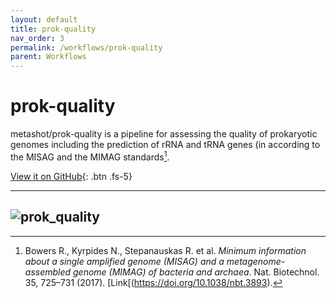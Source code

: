 ```yaml
---
layout: default
title: prok-quality
nav_order: 3
permalink: /workflows/prok-quality
parent: Workflows
---
```


# prok-quality

metashot/prok-quality is a pipeline for assessing the quality of prokaryotic
genomes including the prediction of rRNA and tRNA genes (in according to the
MISAG and the MIMAG standards[^1].

[View it on GitHub](https://github.com/metashot/prok-quality){: .btn .fs-5}


---
![prok_quality](https://img.shields.io/github/v/release/metashot/prok-quality?sort=semver&label=Latast%20release&style=for-the-badge)
---

[^1]: Bowers R., Kyrpides N., Stepanauskas R. et al. *Minimum information about
      a single amplified genome (MISAG) and a metagenome-assembled genome
      (MIMAG) of bacteria and archaea*. Nat. Biotechnol. 35, 725–731 (2017).
      [Link[(https://doi.org/10.1038/nbt.3893).